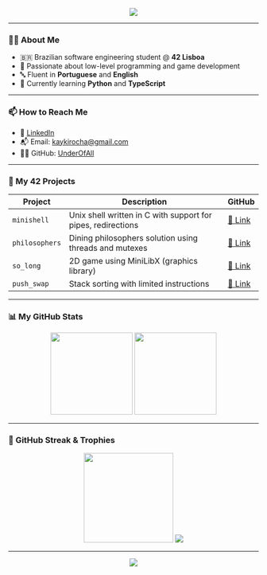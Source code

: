 <p align="center">
  <img src="https://capsule-render.vercel.app/api?type=waving&color=gradient&height=120&section=header&text=Hey%20there,%20I'm%20Kayki!&fontSize=30&animation=fadeIn" />
</p>

---

### 👨‍💻 About Me

- 🇧🇷 Brazilian software engineering student @ **42 Lisboa**
- 🧠 Passionate about low-level programming and game development
- 🔤 Fluent in **Portuguese** and **English**
- 🔧 Currently learning **Python** and **TypeScript**

---

### 📫 How to Reach Me

- 💼 [LinkedIn](https://www.linkedin.com/in/kayki-rocha-357a80301)
- 📬 Email: kaykirocha@gmail.com
- 🧑‍💻 GitHub: [UnderOfAll](https://github.com/UnderOfAll)

---

### 🚀 My 42 Projects

| Project         | Description                                                    | GitHub                                                 |
|-----------------|----------------------------------------------------------------|---------------------------------------------------------|
| `minishell`     | Unix shell written in C with support for pipes, redirections  | [🔗 Link](https://github.com/UnderOfAll/minishell)      |
| `philosophers`  | Dining philosophers solution using threads and mutexes         | [🔗 Link](https://github.com/UnderOfAll/philosophers)   |
| `so_long`       | 2D game using MiniLibX (graphics library)                      | [🔗 Link](https://github.com/UnderOfAll/so_long)        |
| `push_swap`     | Stack sorting with limited instructions                        | [🔗 Link](https://github.com/UnderOfAll/push_swap)      |

---

### 📊 My GitHub Stats

<div align="center">
  <img src="https://github-readme-stats.vercel.app/api?username=UnderOfAll&show_icons=true&theme=radical&hide_border=true" height="165" />
  <img src="https://github-readme-stats.vercel.app/api/top-langs/?username=UnderOfAll&layout=compact&theme=radical&hide_border=true" height="165" />
</div>

---

### 🧠 GitHub Streak & Trophies

<div align="center">
  <img src="https://streak-stats.demolab.com?user=UnderOfAll&theme=radical&hide_border=true" height="180" />
  <img src="https://github-profile-trophy.vercel.app/?username=UnderOfAll&theme=radical&no-bg=true&no-frame=true&margin-w=10" />
</div>

---

<p align="center">
  <img src="https://capsule-render.vercel.app/api?section=footer&type=waving&color=gradient&height=100"/>
</p>
